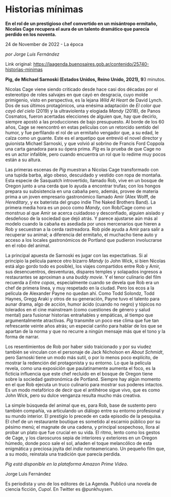 # Historias mínimas

**En el rol de un prestigioso chef convertido en un misántropo ermitaño, Nicolas Cage recupera el aura de un talento dramático que parecía perdido en los noventa.**

24 de November de 2022 - La época

_por Jorge Luis Fernández_

Link original: https://laagenda.buenosaires.gob.ar/contenido/25740-historias-minimas



**Pig, de Michael Sarnoski (Estados Unidos, Reino Unido, 2021), 9**3 minutos.




Nicolas Cage viene siendo criticado desde hace casi dos décadas por el estereotipo de roles salvajes en que cayó en desgracia, cuyo molde primigenio, visto en perspectiva, es la lejana *Wild At Heart* de David Lynch. Dos de sus últimos protagónicos, una enésima adaptación de *El color que cayó del cielo* (2019) y la ultraviolenta y elogiada *Mandy* (2018), de Panos Cosmatos, fueron acertadas elecciones de alguien que, hay que decirlo, siempre apostó a las producciones de bajo presupuesto. Al borde de los 60 años, Cage se reencontró en estas películas con un retorcido sentido del humor, y fue perfilando el rol de un ermitaño vengador que, a su edad, le calza como un guante. Este es el arquetipo que entrevió el novel director y guionista Michael Sarnoski, y que volvió al sobrino de Francis Ford Coppola una carta ganadora para su ópera prima. *Pig* es la prueba de que Cage no es un actor infalible, pero cuando encuentra un rol que lo redime muy pocos están a su altura.




Las primeras escenas de *Pig* muestran a Nicolas Cage transformado con una tupida barba, algo obeso, descuidado y vestido con ropa de montaña. Esta especie de Sasquatch introvertido, llamado Rob, vive en un bosque de Oregon junto a una cerda que lo ayuda a encontrar trufas; con los hongos prepara su subsistencia en una cabaña pero, además, provee de materia prima a un joven empresario gastronómico llamado Amir (Alex Wolff, de *Hereditary*, y ex baterista del grupo indie The Naked Brothers Band). La primera media hora es un poco como *Mandy*, con Rob/Cage como un monstruo al que Amir se acerca cuidadoso y desconfiado, alguien aislado y desdeñoso de la sociedad que dejó atrás. Y parece ajustarse aún más al modelo cuando la cabaña es asediada por unos mercenarios que hieren a Rob y secuestran a la cerda rastreadora. Rob pide ayuda a Amir para salir a recuperar su animal; a diferencia del ermitaño, el muchacho tiene auto y acceso a los locales gastronómicos de Portland que pudieron involucrarse en el robo del animal.




La principal apuesta de Sarnoski es jugar con las expectativas. Si al principio la película parece otro bizarro *Mandy* (o John Wick, si bien Nicolas está algo gordo todo es posible), los viajes compartidos entre Rob y Amir, sus desencuentros, desventuras, dispares temples y solapados ingresos a restaurantes se aproximan a una *buddy movie*. Y el tenor culinario del film recuerda a *Entre copas*, especialmente cuando se devela que Rob era un chef de primera línea, y muy respetado en la ciudad. Pero los ecos a la película de Alexander Payne no quedan ahí. Como Todd Solondz, Todd Haynes, Gregg Araki y otros de su generación, Payne tuvo el talento para aunar drama, algo de acción, humor ácido (cuando no negro) y tópicos no tolerados en el cine mainstream (como cuestiones de género y salud mental) para fusionar historias entrañables y empáticas, al tiempo que argumentalmente atractivas. *Pig* transmite un poco ese clima que fue tan refrescante veinte años atrás; un especial cariño para hablar de los que se apartan de la norma y que no recurre a ningún mensaje más que el tono y la forma de narrar.




Los resentimientos de Rob por haber sido traicionado y por su viudez también se vinculan con el personaje de Jack Nicholson en *About Schmidt*, pero Sarnoski tiene un modo más sutil, o por lo menos poco explícito, de mostrar la redención del protagonista y su entorno. Lo que la película revela, como una exposición que paulatinamente aumenta el foco, es la ficticia influencia que este chef recluido en el bosque de Oregon tiene sobre la sociedad gastronómica de Portland. Siempre hay algún momento en el que Rob ejecuta un truco culinario para mostrar sus poderes intactos. Es un modo metafórico de decir que el antihéroe sigue vivo, que es como John Wick, pero su dulce venganza resulta mucho más creativa.




La simple búsqueda del animal que es, para Rob, base de sustento pero también compañía, va articulando un diálogo entre su entorno profesional y su mundo interior. El prestigio lo precede en cada episodio de la pesquisa. El chef de un restaurante boutique es sometido al escarnio público por su pésimo menú; el magnate de una cadena, y principal sospechoso, llora al probar un plato que fue crucial en su vida. El ritmo, lento como los gestos de Cage, y los claroscuros sepia de interiores y exteriores en un Oregon húmedo, donde poco sale el sol, añaden el toque melancólico de esta enigmática y preciosa joyita del *indie* norteamericano. Un pequeño film que, a su modo, reinstala una tradición que parecía perdida.




*Pig está disponible en la plataforma Amazon Prime Video.*




Jorge Luis Fernández




Es periodista y uno de los editores de La Agenda. Publicó una novela de ciencia ficción, *Cupol*. En Twitter es @punkhuysen.



